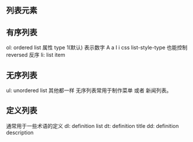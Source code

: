 ## 列表元素

## 有序列表
ol: ordered list
属性
type 1(默认) 表示数字  A a I i  css list-style-type 也能控制
reversed 反序
li: list item

## 无序列表
ul: unordered list
其他都一样
无序列表常用于制作菜单 或者 新闻列表。


## 定义列表
通常用于一些术语的定义
dl: definition list
dt: definition title
dd: definition description
